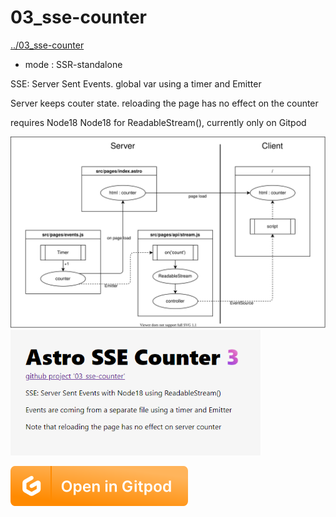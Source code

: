 # 03_sse-counter
[../03_sse-counter](../03_sse-counter)

* mode : SSR-standalone

SSE: Server Sent Events. global var using a timer and Emitter

Server keeps couter state. reloading the page has no effect on the counter

requires Node18 Node18 for ReadableStream(), currently only on Gitpod

<img src="../media/03_sse-counter.drawio.svg" width="700">

<img src="../media/03_sse-counter.png" width="400">

[![open in Gitpod](../media/gitpod.svg)](https://gitpod.io/?on=gitpod#https://github.com/MicroWebStacks/astro-examples/tree/main/03_sse-counter)
